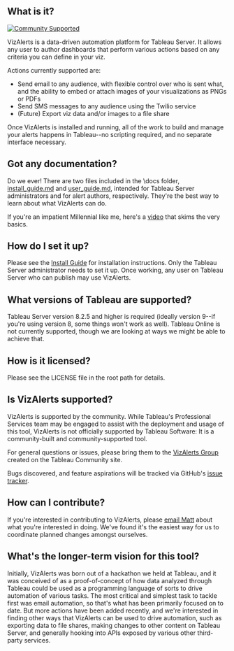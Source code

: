## What is it?
[![Community Supported](https://img.shields.io/badge/Support%20Level-Community%20Supported-457387.svg)](https://www.tableau.com/support-levels-it-and-developer-tools)

VizAlerts is a data-driven automation platform for Tableau Server. It allows any user to author dashboards that perform various actions based on any criteria you can define in your viz.

Actions currently supported are:

* Send email to any audience, with flexible control over who is sent what, and the ability to embed or attach images of your visualizations as PNGs or PDFs
* Send SMS messages to any audience using the Twilio service
* (Future) Export viz data and/or images to a file share

Once VizAlerts is installed and running, all of the work to build and manage your alerts happens in Tableau--no scripting required, and no separate interface necessary.

## Got any documentation?

Do we ever! There are two files included in the \docs folder, [install_guide.md](docs/install_guide.md) and [user_guide.md](docs/user_guide.md), intended for Tableau Server administrators and for alert authors, respectively. They're the best way to learn about what VizAlerts can do.

If you're an impatient Millennial like me, here's a [video](https://youtu.be/NQW3w64cXiU) that skims the very basics.

## How do I set it up?

Please see the [Install Guide](docs/install_guide.md) for installation instructions. Only the Tableau Server administrator needs to set it up. Once working, any user on Tableau Server who can publish may use VizAlerts.

## What versions of Tableau are supported?

Tableau Server version 8.2.5 and higher is required (ideally version 9--if you're using version 8, some things won't work as well). Tableau Online is not currently supported, though we are looking at ways we might be able to achieve that.

## How is it licensed?

Please see the LICENSE file in the root path for details.

## Is VizAlerts supported?

VizAlerts is supported by the community. While Tableau's Professional Services team may be engaged to assist with the deployment and usage of this tool, VizAlerts is not officially supported by Tableau Software: It is a community-built and community-supported tool.

For general questions or issues, please bring them to the [VizAlerts Group](http://community.tableau.com/vizalerts) created on the Tableau Community site.

Bugs discovered, and feature aspirations will be tracked via GitHub's [issue tracker](https://github.com/tableau/VizAlerts/issues).

## How can I contribute?

If you're interested in contributing to VizAlerts, please [email Matt](http://tinymailto.com/a65f) about what you're interested in doing. We've found it's the easiest way for us to coordinate planned changes amongst ourselves.

## What's the longer-term vision for this tool?

Initially, VizAlerts was born out of a hackathon we held at Tableau, and it was conceived of as a proof-of-concept of how data analyzed through Tableau could be used as a programming language of sorts to drive automation of various tasks. The most critical and simplest task to tackle first was email automation, so that's what has been primarily focused on to date. But more actions have been added recently, and we're interested in finding other ways that VizAlerts can be used to drive automation, such as exporting data to file shares, making changes to other content on Tableau Server, and generally hooking into APIs exposed by various other third-party services.

